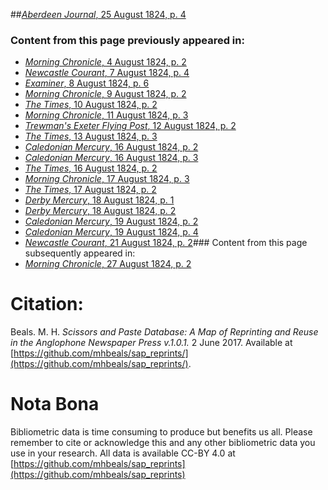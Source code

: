 ##[*Aberdeen Journal*, 25 August 1824, p. 4](https://mhbeals.github.io/sap_html/Aberdeen-Journal/Aberdeen-Journal-25-August-1824-p-4)

### Content from this page previously appeared in:
+ [*Morning Chronicle*, 4 August 1824, p. 2](https://mhbeals.github.io/sap_html/Morning-Chronicle/Morning-Chronicle-4-August-1824-p-2)
+ [*Newcastle Courant*, 7 August 1824, p. 4](https://mhbeals.github.io/sap_html/Newcastle-Courant/Newcastle-Courant-7-August-1824-p-4)
+ [*Examiner*, 8 August 1824, p. 6](https://mhbeals.github.io/sap_html/Examiner/Examiner-8-August-1824-p-6)
+ [*Morning Chronicle*, 9 August 1824, p. 2](https://mhbeals.github.io/sap_html/Morning-Chronicle/Morning-Chronicle-9-August-1824-p-2)
+ [*The Times*, 10 August 1824, p. 2](https://mhbeals.github.io/sap_html/The-Times/The-Times-10-August-1824-p-2)
+ [*Morning Chronicle*, 11 August 1824, p. 3](https://mhbeals.github.io/sap_html/Morning-Chronicle/Morning-Chronicle-11-August-1824-p-3)
+ [*Trewman's Exeter Flying Post*, 12 August 1824, p. 2](https://mhbeals.github.io/sap_html/Trewman's-Exeter-Flying-Post/Trewman's-Exeter-Flying-Post-12-August-1824-p-2)
+ [*The Times*, 13 August 1824, p. 3](https://mhbeals.github.io/sap_html/The-Times/The-Times-13-August-1824-p-3)
+ [*Caledonian Mercury*, 16 August 1824, p. 2](https://mhbeals.github.io/sap_html/Caledonian-Mercury/Caledonian-Mercury-16-August-1824-p-2)
+ [*Caledonian Mercury*, 16 August 1824, p. 3](https://mhbeals.github.io/sap_html/Caledonian-Mercury/Caledonian-Mercury-16-August-1824-p-3)
+ [*The Times*, 16 August 1824, p. 2](https://mhbeals.github.io/sap_html/The-Times/The-Times-16-August-1824-p-2)
+ [*Morning Chronicle*, 17 August 1824, p. 3](https://mhbeals.github.io/sap_html/Morning-Chronicle/Morning-Chronicle-17-August-1824-p-3)
+ [*The Times*, 17 August 1824, p. 2](https://mhbeals.github.io/sap_html/The-Times/The-Times-17-August-1824-p-2)
+ [*Derby Mercury*, 18 August 1824, p. 1](https://mhbeals.github.io/sap_html/Derby-Mercury/Derby-Mercury-18-August-1824-p-1)
+ [*Derby Mercury*, 18 August 1824, p. 2](https://mhbeals.github.io/sap_html/Derby-Mercury/Derby-Mercury-18-August-1824-p-2)
+ [*Caledonian Mercury*, 19 August 1824, p. 2](https://mhbeals.github.io/sap_html/Caledonian-Mercury/Caledonian-Mercury-19-August-1824-p-2)
+ [*Caledonian Mercury*, 19 August 1824, p. 4](https://mhbeals.github.io/sap_html/Caledonian-Mercury/Caledonian-Mercury-19-August-1824-p-4)
+ [*Newcastle Courant*, 21 August 1824, p. 2](https://mhbeals.github.io/sap_html/Newcastle-Courant/Newcastle-Courant-21-August-1824-p-2)### Content from this page subsequently appeared in:
+ [*Morning Chronicle*, 27 August 1824, p. 2](https://mhbeals.github.io/sap_html/Morning-Chronicle/Morning-Chronicle-27-August-1824-p-2)
                    
# Citation: 

Beals. M. H. *Scissors and Paste Database: A Map of Reprinting and Reuse in the Anglophone Newspaper Press v.1.0.1.* 2 June 2017. Available at [https://github.com/mhbeals/sap_reprints/](https://github.com/mhbeals/sap_reprints/). 
                    
# Nota Bona

Bibliometric data is time consuming to produce but benefits us all. Please remember to cite or acknowledge this and any other bibliometric data you use in your research. All data is available CC-BY 4.0 at [https://github.com/mhbeals/sap_reprints](https://github.com/mhbeals/sap_reprints)